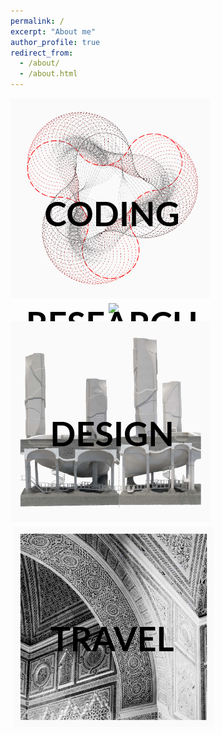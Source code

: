```yaml
---
permalink: /
excerpt: "About me"
author_profile: true
redirect_from: 
  - /about/
  - /about.html
---
```

<div style="text-align:center; float: left;">
  <div style="float: left; position: relative; width: 320px;   padding-right: 5px; padding-bottom: 5px;">
    <a href="https://yingjun-mou.github.io/cv/"><img src="../images/Icon_coding.png"/></a>
    <div style="position: absolute; top: 50%; left: 50%; transform: translate(-50%, -50%);">
      <h1 style="font-family: 'Lato'; font-size:54px; color:black">CODING</h1>
    </div>
  </div>


  <div style="float: left; position: relative; width: 320px; padding-left: 5px; padding-bottom: 5px;">
    <a href="https://yingjun-mou.github.io/cv/"><img src="../images/Icon_research.jpg"/></a>
    <div style="position: absolute; top: 50%; left: 50%; transform: translate(-50%, -50%);">
      <h1 style="font-family: 'Lato'; font-size:54px; color:black">RESEARCH</h1>
    </div>
  </div>
</div>

<div style="text-align:center; float: left;">
  <div style="float: left; position: relative; width: 320px; padding-right: 5px; padding-top: 5px;">
    <a href="https://yingjun-mou.github.io/cv/"><img src="../images/Icon_design.jpg"/></a>
    <div style="position: absolute; top: 50%; left: 50%; transform: translate(-50%, -50%);">
      <h1 style="font-family: 'Lato'; font-size:54px; color:black">DESIGN</h1>
    </div>
  </div>

  <div style="float: left; position: relative; width: 320px; padding-left: 5px; padding-top: 5px;">
    <a href="https://yingjun-mou.github.io/cv/"><img src="../images/Icon_travel.jpg"/></a>
    <div style="position: absolute; top: 50%; left: 50%; transform: translate(-50%, -50%);">
      <h1 style="font-family: 'Lato'; font-size:54px; color:black">TRAVEL</h1>
    </div>
  </div>
</div>
